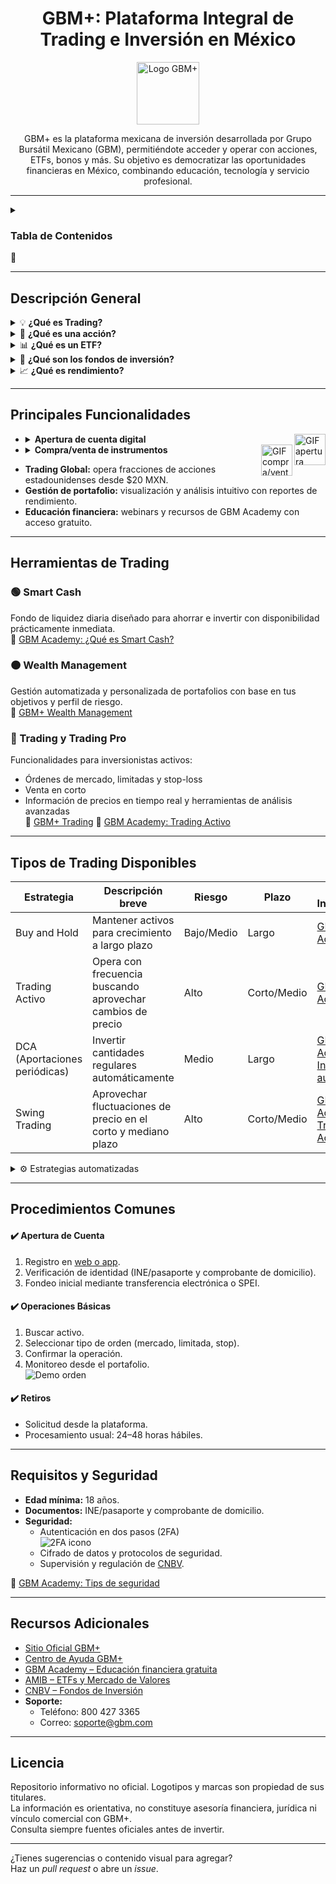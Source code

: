 <div align="center">

<h1>GBM+: Plataforma Integral de Trading e Inversión en México</h1>
<a href="https://gbm.com/" target="_blank" rel="noopener noreferrer">
  <img src="https://s3-symbol-logo.tradingview.com/corporativo-gbm-sab-de-cv--600.png" alt="Logo GBM+" width="100"/>
</a>

GBM+ es la plataforma mexicana de inversión desarrollada por Grupo Bursátil Mexicano (GBM), permitiéndote acceder y operar con acciones, ETFs, bonos y más. Su objetivo es democratizar las oportunidades financieras en México, combinando educación, tecnología y servicio profesional.

</div>

---

<details>
<summary><h3>Tabla de Contenidos</h3> 📑 </summary>

- [Descripción General](#descripción-general)
- [Principales Funcionalidades](#principales-funcionalidades)
- [Herramientas de Trading](#herramientas-de-trading)
- [Tipos de Trading Disponibles](#tipos-de-trading-disponibles)
- [Procedimientos Comunes](#procedimientos-comunes)
- [Requisitos y Seguridad](#requisitos-y-seguridad)
- [Recursos Adicionales](#recursos-adicionales)
- [Licencia](#licencia)

</details>

---

## Descripción General

<details>
<summary>💡 <b>¿Qué es Trading?</b></summary>
El <b>trading</b> es la compraventa activa de instrumentos financieros como acciones y bonos, con el objetivo de aprovechar las fluctuaciones del mercado para obtener ganancias.

**Más información:**  
- [¿Qué es Trading? — BBVA](https://www.bbva.com/es/salud-financiera/que-es-trading-que-hace-falta-para-operar/)
- [¿Qué es el Trading? — GBM Academy](https://gbm.com/media/the-academy/trading-que-es-y-como-funciona/)
</details>

<details>
<summary>🏢 <b>¿Qué es una acción?</b></summary>
Las <b>acciones</b> representan una fracción de la propiedad de una empresa. Al adquirirlas, tienes derecho a participar en los beneficios y, en algunos casos, en la toma de decisiones.

**Más información:**  
- [Conceptos Básicos — Bolsa Mexicana de Valores](https://www.bbva.com/es/salud-financiera/que-es-la-bolsa-de-valores-una-explicacion-simple/)
- [¿Qué son las acciones? — GBM Academy](https://gbm.com/media/the-academy/como-invertir-en-la-bolsa-de-valores/)
</details>

<details>
<summary>📊 <b>¿Qué es un ETF?</b></summary>
Un <b>ETF</b> (Fondo Cotizado en Bolsa) es un fondo de inversión que se comercializa como una acción y replica el comportamiento de un índice o sector.

**Más información:**  
- [¿Qué son los ETFs? — Principal](https://principal.com.mx/blog/inversiones/que-es-y-como-invertir-en-un-etf)
- [ETF Master Guide — GBM Academy](https://gbm.com/media/the-academy/etfs-master-guide-la-guia-del-inversionista-inteligente/)
</details>

<details>
<summary>💼 <b>¿Qué son los fondos de inversión?</b></summary>
Los <b>fondos de inversión</b> reúnen el dinero de varios inversionistas, permitiendo acceder a portafolios diversificados administrados por expertos.

**Más información:**  
- [Fondos de Inversión — CNBV](https://www.gob.mx/cnbv/articulos/fondos-de-inversion)
- [Fondos de Inversión — GBM Academy](https://gbm.com/media/the-academy/fondos-de-inversion-tu-dinero-crece-con-proposito/)
</details>

<details>
<summary>📈 <b>¿Qué es rendimiento?</b></summary>
El <b>rendimiento</b> es la ganancia o pérdida generada por una inversión durante un periodo. Normalmente se expresa como porcentaje en relación al capital inicial.

**Más información:**  
- [¿Qué es el rendimiento de una inversión? — GBM Academy](https://gbm.com/media/the-academy/rentabilidad-en-inversiones/)
</details>

---

## Principales Funcionalidades

<ul>
  <li>
    <details>
      <summary>
        <b>Apertura de cuenta digital</b>
        <img src="https://media1.giphy.com/media/v1.Y2lkPTc5MGI3NjExY3NzdW5mamNocGNiamxkdTRydGplNmF3YjU3aHJ2Z2Yxa3JpcDVtNiZlcD12MV9pbnRlcm5hbF9naWZfYnlfaWQmY3Q9Zw/12FBrUdUj7ZkuzyI8G/giphy.gif" alt="GIF apertura" width="50" align="right" />
      </summary>
      
      1. **Registro inicial:** Ingresa a la [página oficial de GBM+](https://gbm.com/plus) y haz clic en "Abrir una cuenta". Proporciona tu correo electrónico y crea una contraseña segura.
      2. **Verificación de correo:** Revisa tu bandeja de entrada y confirma tu correo electrónico mediante el enlace enviado por GBM+.
      3. **Datos personales:** Completa tu información personal, incluyendo:  
         - Nombre completo  
         - Fecha de nacimiento  
         - CURP  
         - RFC con homoclave  
         - Domicilio completo  
         - Número de teléfono móvil
      4. **Verificación de identidad:** Sube una fotografía de tu identificación oficial vigente (INE, IFE o pasaporte) y una selfie para validar tu identidad.
      5. **Información adicional:** Proporciona detalles sobre tu nacionalidad, actividad económica y otros datos requeridos.
      6. **Firma de contrato:** Revisa y firma digitalmente el contrato proporcionado por GBM+.
      7. **Depósito inicial:** Realiza un depósito mínimo de $100 MXN para activar tu cuenta y comenzar a invertir.

      Ten en cuenta que estos pasos pueden variar. Para información actualizada, consulta la [página oficial de GBM+](https://gbm.com/plus).

    </details>
  </li>
  <li>
    <details>
      <summary>
        <b>Compra/venta de instrumentos</b>
        <img src="https://media1.giphy.com/media/v1.Y2lkPTc5MGI3NjExMjVwb3hwNHJkN3lscTE4ZTkzYml2Zzg5bTRja2MwenJzOG9qbjVuMCZlcD12MV9pbnRlcm5hbF9naWZfYnlfaWQmY3Q9cw/f4D12whPWcf0vZ6TxS/giphy.gif" alt="GIF compra/venta" width="50" align="right" />
      </summary>
      Acciones, ETFs, bonos y más, tanto en México como en el extranjero.  
      Puedes operar en tiempo real y seleccionar entre orden de mercado, limitada, o stop.  
      Consulta costos y horarios según el instrumento financiero.
    </details>
  </li>
</ul>

- **Trading Global:** opera fracciones de acciones estadounidenses desde $20 MXN.
- **Gestión de portafolio:** visualización y análisis intuitivo con reportes de rendimiento.
- **Educación financiera:** webinars y recursos de GBM Academy con acceso gratuito.

---

## Herramientas de Trading

### 🟢 Smart Cash  
Fondo de liquidez diaria diseñado para ahorrar e invertir con disponibilidad prácticamente inmediata.<br>
🔗 [GBM Academy: ¿Qué es Smart Cash?](https://academy.gbm.com/smart-cash/)

### 🟠 Wealth Management  
Gestión automatizada y personalizada de portafolios con base en tus objetivos y perfil de riesgo.<br>
🔗 [GBM+ Wealth Management](https://www.gbm.com/plus/wealth-management)

### 🔵 Trading y Trading Pro  
Funcionalidades para inversionistas activos:  
- Órdenes de mercado, limitadas y stop-loss  
- Venta en corto  
- Información de precios en tiempo real y herramientas de análisis avanzadas  
🔗 [GBM+ Trading](https://www.gbm.com/plus/trading-pro)
🔗 [GBM Academy: Trading Activo](https://academy.gbm.com/trading-activo/)

---

## Tipos de Trading Disponibles

| Estrategia                | Descripción breve | Riesgo   | Plazo   | Más Información |
|---------------------------|-------------------|----------|---------|-----------------|
| Buy and Hold              | Mantener activos para crecimiento a largo plazo   | Bajo/Medio | Largo  | [GBM Academy](https://academy.gbm.com/estrategias-de-inversion/)
| Trading Activo            | Opera con frecuencia buscando aprovechar cambios de precio   | Alto      | Corto/Medio | [GBM Academy](https://academy.gbm.com/trading-activo/)
| DCA (Aportaciones periódicas)     | Invertir cantidades regulares automáticamente  | Medio     | Largo  | [GBM Academy: Inversión automática](https://academy.gbm.com/invertir-en-automatico/)
| Swing Trading             | Aprovechar fluctuaciones de precio en el corto y mediano plazo | Alto | Corto/Medio | [GBM Academy: Trading Activo](https://academy.gbm.com/trading-activo/)

<details>
<summary>⚙️ Estrategias automatizadas</summary>
En GBM+, puedes programar aportaciones recurrentes para invertir y diversificar automáticamente tu portafolio incluso mientras duermes.<br>
🔗 [GBM Academy: Estrategias Automatizadas](https://academy.gbm.com/estrategias-de-inversion/)
</details>

---

## Procedimientos Comunes

#### ✔️ Apertura de Cuenta
1. Registro en [web o app](https://www.gbm.com/).
2. Verificación de identidad (INE/pasaporte y comprobante de domicilio).
3. Fondeo inicial mediante transferencia electrónica o SPEI.

#### ✔️ Operaciones Básicas
1. Buscar activo.
2. Seleccionar tipo de orden (mercado, limitada, stop).
3. Confirmar la operación.
4. Monitoreo desde el portafolio.  
![Demo orden](https://media.giphy.com/media/l1J3preURPiwjRPvG/giphy.gif)

#### ✔️ Retiros
- Solicitud desde la plataforma.
- Procesamiento usual: 24–48 horas hábiles.

---

## Requisitos y Seguridad

- **Edad mínima:** 18 años.
- **Documentos:** INE/pasaporte y comprobante de domicilio.
- **Seguridad:**  
  - Autenticación en dos pasos (2FA)  
    ![2FA icono](https://cdn-icons-png.flaticon.com/512/565/565318.png)
  - Cifrado de datos y protocolos de seguridad.
  - Supervisión y regulación de [CNBV](https://www.gob.mx/cnbv).

🔗 [GBM Academy: Tips de seguridad](https://academy.gbm.com/tips-de-seguridad/)

---

## Recursos Adicionales

- [Sitio Oficial GBM+](https://gbm.com/plus)  
- [Centro de Ayuda GBM+](https://gbm.com/plus/ayuda)
- [GBM Academy – Educación financiera gratuita](https://academy.gbm.com/)  
- [AMIB – ETFs y Mercado de Valores](https://www.amib.com.mx/index.php/boletines/498-que-son-los-etf)  
- [CNBV – Fondos de Inversión](https://www.gob.mx/cnbv/articulos/fondos-de-inversion)  
- **Soporte:**  
    - Teléfono: 800 427 3365  
    - Correo: soporte@gbm.com  

---

## Licencia

Repositorio informativo no oficial. Logotipos y marcas son propiedad de sus titulares.  
La información es orientativa, no constituye asesoría financiera, jurídica ni vínculo comercial con GBM+.  
Consulta siempre fuentes oficiales antes de invertir.

---

¿Tienes sugerencias o contenido visual para agregar?  
Haz un *pull request* o abre un *issue*.
